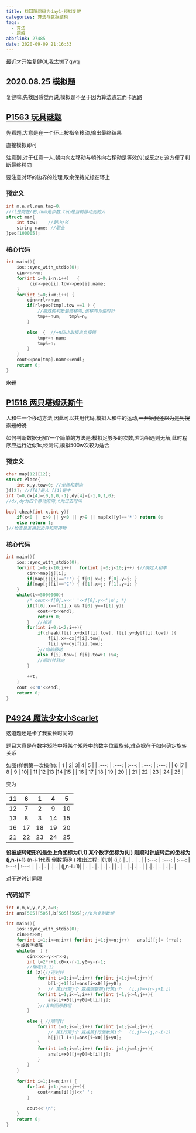```yaml
---
title: 找回阳间码力day1-模拟复健
categories: 算法与数据结构
tags:
  - 算法
  - 题解
abbrlink: 27485
date: 2020-09-09 21:16:33
---
```


最近才开始复健OI,我太懒了qwq
## 2020.08.25 模拟题
复健嘛,先找回感觉再说,模拟题不至于因为算法遗忘而卡思路
## [P1563 玩具谜题](https://www.luogu.com.cn/problem/P1563)
先看题,大意是在一个环上按指令移动,输出最终结果

直接模拟即可

注意到,对于任意一人,朝内向左移动与朝外向右移动是等效的(或反之); 这方便了判断最终移向

要注意对环的边界的处理,取余保持光标在环上

### 预定义
```cpp
int m,n,rl,num,tmp=0;   
//rl是向左/右,num是步数,tep是当前移动到的人
struct man{
    int tow;    //朝内/外
    string name; //职业
}peo[100005];
```
### 核心代码
```cpp
int main(){
    ios::sync_with_stdio(0);
    cin>>n>>m;
    for(int i=0;i<n;i++)   {
         cin>>peo[i].tow>>peo[i].name;
    }
    for(int i=0;i<m;i++) {
        cin>>rl>>num;
        if(rl+peo[tmp].tow ==1 ) {  
            //高效的判断最终移向,该移向为逆时针
            tmp+=num;   tmp%=n; 
        }

        else  {  //+n防止取模出负报错
            tmp+=n-num;   
            tmp%=n; 
        }
    }
    cout<<peo[tmp].name<<endl;
    return 0;
}
```
~~水题~~


## [P1518 两只塔姆沃斯牛](https://www.luogu.com.cn/problem/P1518)

人和牛一个移动方法,因此可以共用代码,模拟人和牛的运动,~~一开始我还以为是到搜索题的说~~

如何判断数据无解?一个简单的方法是:模拟足够多的次数,若为相遇则无解,此时程序应运行近似1s,经测试,模拟500w次较为适合

### 预定义
```cpp
char map[12][12];
struct Place{
    int x,y,tow=0; //坐标和朝向
}f[2]; //f[0]是人 f[1]是牛
int t=0,dx[4]={0,1,0,-1},dy[4]={-1,0,1,0};
//dx,dy为四个移动方向,t为过去时间

bool cheak(int x,int y){
    if(x<0 || x>9 || y<0 || y>9 || map[x][y]=='*') return 0;
    else return 1;
}//检查是否遇到边界和障碍物
```
### 核心代码
```cpp
int main(){
    ios::sync_with_stdio(0);
    for(int i=0;i<10;i++)   for(int j=0;j<10;j++) {//确定人和牛
        cin>>map[j][i]; 
        if(map[j][i]=='F') { f[0].x=j; f[0].y=i; }
        if(map[j][i]=='C') { f[1].x=j; f[1].y=i; }
    }
    while(t<=5000000){
        /* cout<<f[0].x<<' '<<f[0].y<<'\n'; */
        if(f[0].x==f[1].x && f[0].y==f[1].y){
            cout<<t<<endl;
            return 0;
        }   //相遇
        for(int i=0;i<2;i++){
            if(cheak(f[i].x+dx[f[i].tow], f[i].y+dy[f[i].tow]) ){
                f[i].x+=dx[f[i].tow];    
                f[i].y+=dy[f[i].tow];
            }//向前移动
            else f[i].tow=( f[i].tow+1 )%4;
            //顺时针转向
        }
        
        ++t;
    }
    cout <<'0'<<endl;
    return 0;
}

```

## [P4924 魔法少女小Scarlet](https://www.luogu.com.cn/problem/P4924)
这道题还是卡了我蛮长时间的

题目大意是在数字矩阵中将某个矩阵中的数字位置旋转,难点据在于如何确定旋转关系

如图(样例第一次操作):
| 1 |  2|  3|  4| 5 |
| :---: | :---: | :---: | :---: | :---: |
| 6 |7  |  8 | 9 |  10|
| 11 |12  |13  |14  |15  |
| 16 | 17 | 18 | 19 | 20 |
| 21 | 22 | 23 | 24 | 25 |

变为

| 11|  6|  1|  4| 5 |
| :---: | :---: | :---: | :---: | :---: |
| 12 |7  |  2| 9 |  10|
| 13|8  |3  |14  |15  |
| 16 | 17 | 18 | 19 | 20 |
| 21 | 22 | 23 | 24 | 25 |

**设被旋转矩形的最坐上角坐标为(1,1) 某个数字坐标为(i,j) 则顺时针旋转后的坐标为(j,n-i+1)** (n-i-1代表 倒数第i列)
推出过程:
|(1,1)| (i,j) | . | . | . |
| :---: | :---: | :---: | :---: | :---: |
| . | . |  .| . | (j,n-i+1)|
| . | . | . | .| . |
| . | . |  .|  .| . |
|  .| . | . | . | . |



对于逆时针同理
### 代码如下
```cpp
int n,m,x,y,r,z,a=0;
int ans[505][505],b[505][505];//b为复制数组

int main(){
    ios::sync_with_stdio(0);
    cin>>n>>m;
    for(int i=1;i<=n;i++) for(int j=1;j<=n;j++)   ans[i][j]= (++a);
    生成数字矩阵
    while(m--) {
        cin>>x>>y>>r>>z;
        int l=2*r+1,x0=x-r-1,y0=y-r-1;  
        //确定(1,1)
        if (z){//逆时针
            for(int i=1;i<=l;i++) for(int j=1;j<=l;j++){
                b[l-j+1][i]=ans[i+x0][j+y0];
            }   // 第i行第j个 变成倒数第j行第i个   (i,j)=>(n-j+1,i)
            for(int i=1;i<=l;i++) for(int j=1;j<=l;j++){
                ans[i+x0][j+y0]=b[i][j];
            }//复制回原数组
        }

        else { //顺时针
            for(int i=1;i<=l;i++) for(int j=1;j<=l;j++){
                // 第i行第j个 变成第j行倒数第i个   (i,j)=>(j,n-i+1)
                b[j][l-i+1]=ans[i+x0][j+y0];
            }
            for(int i=1;i<=l;i++) for(int j=1;j<=l;j++){
                ans[i+x0][j+y0]=b[i][j];
            }
        }
    }
    
    for(int i=1;i<=n;i++) {
        for(int j=1;j<=n;j++){
            cout<<ans[i][j]<<' ';
        }
        
        cout<<'\n';
    }
    return 0;
}
```